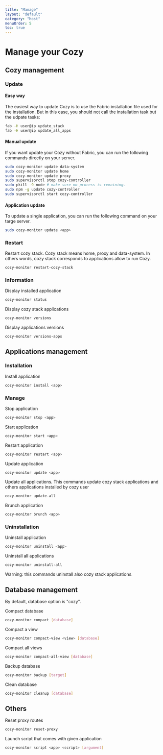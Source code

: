 ```yaml
---
title: "Manage"
layout: "default"
category: "host"
menuOrder: 5
toc: true
---
```

# Manage your Cozy

## Cozy management
### Update

#### Easy way

The easiest way to update Cozy is to use the Fabric installation file used for
the installation. But in this case, you should not call the installation task but the
udpate tasks:

```bash
fab -H user@ip update_stack
fab -H user@ip update_all_apps
```


#### Manual update

If you want update your Cozy without Fabric, you can run the following commands
directly on your server.

```bash
sudo cozy-monitor update data-system
sudo cozy-monitor update home
sudo cozy-monitor update proxy
sudo supervisorctl stop cozy-controller
sudo pkill -9 node # make sure no process is remaining.
sudo npm -g update cozy-controller
sudo supervisorctl start cozy-controller
```


#### Application update

To update a single application, you can run the following command on your targe
server.

```bash
sudo cozy-monitor update <app>
```

### Restart
Restart cozy stack.
Cozy stack means home, proxy and data-system. In others words, cozy stack corresponds to applications allow to run Cozy.

```bash
cozy-monitor restart-cozy-stack
```
### Information
Display installed application

```bash
cozy-monitor status
```

Display cozy stack applications

```bash
cozy-monitor versions
```
Display applications versions

```bash
cozy-monitor versions-apps
```

## Applications management

### Installation
Install application <app>

```bash
cozy-monitor install <app>
```


### Manage
Stop application <app>

```bash
cozy-monitor stop <app>
```

Start application <app>

```bash
cozy-monitor start <app>
```

Restart application <app>

```bash
cozy-monitor restart <app>
```

Update application <app>

```bash
cozy-monitor update <app>
```

Update all applications. This commands update cozy stack applications and others applications installed by cozy user

```bash
cozy-monitor update-all
```

Brunch application <app>

```bash
cozy-monitor brunch <app>
```


### Uninstallation

Uninstall application <app>

```bash
cozy-monitor uninstall <app>
```

Uninstall all applications

```bash
cozy-monitor uninstall-all
```
Warning: this commands uninstall also cozy stack applications.

## Database management
By default, database option is "cozy".

Compact database
```bash
cozy-monitor compact [database]
```

Compact a view

```bash
cozy-monitor compact-view <view> [database]
```

Compact all views

```bash
cozy-monitor compact-all-view [database]
```

Backup database
```bash
cozy-monitor backup [target]
```


Clean database
```bash
cozy-monitor cleanup [database]
```

## Others

Reset proxy routes

```bash
cozy-monitor reset-proxy
```

Launch script that comes with given application

```bash
cozy-monitor script <app> <script> [argument]
```